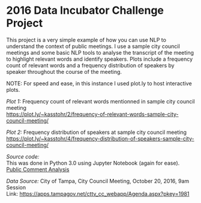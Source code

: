 # 2016 Data Incubator Challenge Project

This project is a very simple example of how you can use NLP to understand the context of public meetings. I use a sample city council meetings and some basic NLP tools to analyse the transcript of the meeting to highlight relevant words and identify speakers. 
Plots include a frequency count of relevant words and a frequency distribution of speakers by speaker throughout the course of the meeting.  

NOTE: For speed and ease, in this instance I used plot.ly to host interactive plots. 

*Plot 1:* Frequency count of relevant words mentionned in sample city council meeting  
https://plot.ly/~kasstohr/2/frequency-of-relevant-words-sample-city-council-meeting/

*Plot 2:* Frequency distribution of speakers at sample city council meeting   
https://plot.ly/~kasstohr/4/frequency-distribution-of-speakers-sample-city-council-meeting/

*Source code:*  
This was done in Python 3.0 using Jupyter Notebook (again for ease).   
[Public Comment Analysis](https://github.com/kstohr/data_incubator_2016/blob/master/public_comment_analysis.ipynb "Public Comment Analysis")  

*Data Source:*
City of Tampa, City Council Meeting, October 20, 2016, 9am Session   
Link: https://apps.tampagov.net/cttv_cc_webapp/Agenda.aspx?pkey=1981
